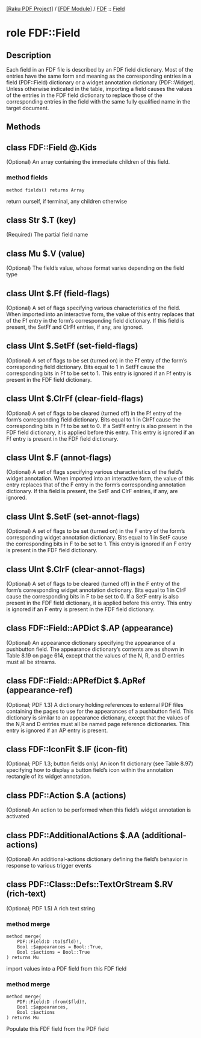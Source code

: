 [[Raku PDF Project]](https://pdf-raku.github.io)
 / [[FDF Module]](https://pdf-raku.github.io/FDF-raku)
 / [FDF](https://pdf-raku.github.io/FDF-raku/FDF)
 :: [Field](https://pdf-raku.github.io/FDF-raku/FDF/Field)

role FDF::Field
===============

Description
-----------

Each field in an FDF file is described by an FDF field dictionary. Most of the entries have the same form and meaning as the corresponding entries in a field (PDF::Field) dictionary or a widget annotation dictionary (PDF::Widget). Unless otherwise indicated in the table, importing a field causes the values of the entries in the FDF field dictionary to replace those of the corresponding entries in the field with the same fully qualified name in the target document.

Methods
-------

class FDF::Field @.Kids
-----------------------

(Optional) An array containing the immediate children of this field.

### method fields

```perl6
method fields() returns Array
```

return ourself, if terminal, any children otherwise

class Str $.T (key)
-------------------

(Required) The partial field name

class Mu $.V (value)
--------------------

(Optional) The field’s value, whose format varies depending on the field type

class UInt $.Ff (field-flags)
-----------------------------

(Optional) A set of flags specifying various characteristics of the field. When imported into an interactive form, the value of this entry replaces that of the Ff entry in the form’s corresponding field dictionary. If this field is present, the SetFf and ClrFf entries, if any, are ignored.

class UInt $.SetFf (set-field-flags)
------------------------------------

(Optional) A set of flags to be set (turned on) in the Ff entry of the form’s corresponding field dictionary. Bits equal to 1 in SetFf cause the corresponding bits in Ff to be set to 1. This entry is ignored if an Ff entry is present in the FDF field dictionary.

class UInt $.ClrFf (clear-field-flags)
--------------------------------------

(Optional) A set of flags to be cleared (turned off) in the Ff entry of the form’s corresponding field dictionary. Bits equal to 1 in ClrFf cause the corresponding bits in Ff to be set to 0. If a SetFf entry is also present in the FDF field dictionary, it is applied before this entry. This entry is ignored if an Ff entry is present in the FDF field dictionary.

class UInt $.F (annot-flags)
----------------------------

(Optional) A set of flags specifying various characteristics of the field’s widget annotation. When imported into an interactive form, the value of this entry replaces that of the F entry in the form’s corresponding annotation dictionary. If this field is present, the SetF and ClrF entries, if any, are ignored.

class UInt $.SetF (set-annot-flags)
-----------------------------------

(Optional) A set of flags to be set (turned on) in the F entry of the form’s corresponding widget annotation dictionary. Bits equal to 1 in SetF cause the corresponding bits in F to be set to 1. This entry is ignored if an F entry is present in the FDF field dictionary.

class UInt $.ClrF (clear-annot-flags)
-------------------------------------

(Optional) A set of flags to be cleared (turned off) in the F entry of the form’s corresponding widget annotation dictionary. Bits equal to 1 in ClrF cause the corresponding bits in F to be set to 0. If a SetF entry is also present in the FDF field dictionary, it is applied before this entry. This entry is ignored if an F entry is present in the FDF field dictionary.

class FDF::Field::APDict $.AP (appearance)
------------------------------------------

(Optional) An appearance dictionary specifying the appearance of a pushbutton field. The appearance dictionary’s contents are as shown in Table 8.19 on page 614, except that the values of the N, R, and D entries must all be streams.

class FDF::Field::APRefDict $.ApRef (appearance-ref)
----------------------------------------------------

(Optional; PDF 1.3) A dictionary holding references to external PDF files containing the pages to use for the appearances of a pushbutton field. This dictionary is similar to an appearance dictionary, except that the values of the N,R and D entries must all be named page reference dictionaries. This entry is ignored if an AP entry is present.

class FDF::IconFit $.IF (icon-fit)
----------------------------------

(Optional; PDF 1.3; button fields only) An icon fit dictionary (see Table 8.97) specifying how to display a button field’s icon within the annotation rectangle of its widget annotation.

class PDF::Action $.A (actions)
-------------------------------

(Optional) An action to be performed when this field’s widget annotation is activated

class PDF::AdditionalActions $.AA (additional-actions)
------------------------------------------------------

(Optional) An additional-actions dictionary defining the field’s behavior in response to various trigger events

class PDF::Class::Defs::TextOrStream $.RV (rich-text)
-----------------------------------------------------

(Optional; PDF 1.5) A rich text string

### method merge

```perl6
method merge(
    PDF::Field:D :to($fld)!,
    Bool :$appearances = Bool::True,
    Bool :$actions = Bool::True
) returns Mu
```

import values into a PDF field from this FDF field

### method merge

```perl6
method merge(
    PDF::Field:D :from($fld)!,
    Bool :$appearances,
    Bool :$actions
) returns Mu
```

Populate this FDF field from the PDF field

